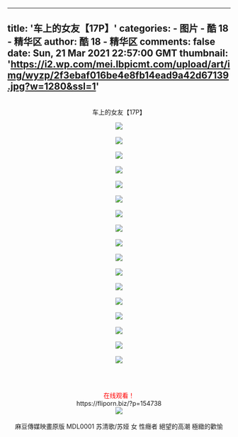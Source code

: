 
---
title: '车上的女友【17P】'
categories: 
    - 图片
    - 酷 18 - 精华区
author: 酷 18 - 精华区
comments: false
date: Sun, 21 Mar 2021 22:57:00 GMT
thumbnail: 'https://i2.wp.com/mei.lbpicmt.com/upload/art/img/wyzp/2f3ebaf016be4e8fb14ead9a42d67139.jpg?w=1280&ssl=1'
---

<div>   
<p></p><center><br>车上的女友【17P】 <p></p><p></p><center><img mydatasrc="https://img.xwbo.com/images/2021_03/21/14/p1616385583_73701.jpg" src="https://i2.wp.com/mei.lbpicmt.com/upload/art/img/wyzp/2f3ebaf016be4e8fb14ead9a42d67139.jpg?w=1280&ssl=1" referrerpolicy="no-referrer"></center>  <br><center><img mydatasrc="https://img.xwbo.com/images/2021_03/21/3/p1616385584_44947.jpg" src="https://i0.wp.com/mei.lbpicmt.com/upload/art/img/wyzp/9a05a21a18a84b0aab210e7f4c31980e.jpg?w=1280&ssl=1" referrerpolicy="no-referrer"></center>   <br><center><img mydatasrc="https://img.xwbo.com/images/2021_03/21/2/p1616385584_19935.jpg" src="https://i1.wp.com/mei.lbpicmt.com/upload/art/img/wyzp/8898286b6b8f6b13d5d444b1fbc59306.jpg?w=1280&ssl=1" referrerpolicy="no-referrer"></center>   <br><center><img mydatasrc="https://img.xwbo.com/images/2021_03/21/4/p1616385585_20189.jpg" src="https://i2.wp.com/mei.lbpicmt.com/upload/art/img/wyzp/034d4217605d843c79478d4c9f4dcc48.jpg?w=1280&ssl=1" referrerpolicy="no-referrer"></center>   <br><center><img mydatasrc="https://img.xwbo.com/images/2021_03/21/13/p1616385585_46104.jpg" src="https://i0.wp.com/mei.lbpicmt.com/upload/art/img/wyzp/adb3571cc3b380e671392e769a47eb6e.jpg?w=1280&ssl=1" referrerpolicy="no-referrer"></center>   <br><center><img mydatasrc="https://img.xwbo.com/images/2021_03/21/13/p1616385586_54612.jpg" src="https://i1.wp.com/mei.lbpicmt.com/upload/art/img/wyzp/0a7130b80e5fbdd6293671a593852508.jpg?w=1280&ssl=1" referrerpolicy="no-referrer"></center>   <br><center><img mydatasrc="https://img.xwbo.com/images/2021_03/21/9/p1616385586_45910.jpg" src="https://i2.wp.com/mei.lbpicmt.com/upload/art/img/wyzp/52056c07f5c7da65498ad58274bd30ec.jpg?w=1280&ssl=1" referrerpolicy="no-referrer"></center>   <br><center><img mydatasrc="https://img.xwbo.com/images/2021_03/21/7/p1616385587_96992.jpg" src="https://i0.wp.com/mei.lbpicmt.com/upload/art/img/wyzp/a1ca19e2c66308df3090f88421a285f6.jpg?w=1280&ssl=1" referrerpolicy="no-referrer"></center>   <br><center><img mydatasrc="https://img.xwbo.com/images/2021_03/21/7/p1616385587_40987.jpg" src="https://i2.wp.com/mei.lbpicmt.com/upload/art/img/wyzp/bc0b0a9f7aa0b2646396275e0e474e21.jpg?w=1280&ssl=1" referrerpolicy="no-referrer"></center>   <br><center><img mydatasrc="https://img.xwbo.com/images/2021_03/21/2/p1616385588_21162.jpg" src="https://i1.wp.com/mei.lbpicmt.com/upload/art/img/wyzp/bca94dbf28d12119b9f9a222861ba5d6.jpg?w=1280&ssl=1" referrerpolicy="no-referrer"></center>   <br><center><img mydatasrc="https://img.xwbo.com/images/2021_03/21/1/p1616385588_80440.jpg" src="https://i0.wp.com/mei.lbpicmt.com/upload/art/img/wyzp/51aecbb89dbbc7e009f29462a002b167.jpg?w=1280&ssl=1" referrerpolicy="no-referrer"></center>   <br><center><img mydatasrc="https://img.xwbo.com/images/2021_03/21/9/p1616385589_28269.jpg" src="https://i1.wp.com/mei.lbpicmt.com/upload/art/img/wyzp/49909a449b41964fadfceb89e8275a2e.jpg?w=1280&ssl=1" referrerpolicy="no-referrer"></center>   <br><center><img mydatasrc="https://img.xwbo.com/images/2021_03/21/9/p1616385589_40064.jpg" src="https://i0.wp.com/mei.lbpicmt.com/upload/art/img/wyzp/41f7cf4bda62374f74ecf26945531eb8.jpg?w=1280&ssl=1" referrerpolicy="no-referrer"></center>   <br><center><img mydatasrc="https://img.xwbo.com/images/2021_03/21/7/p1616385590_57957.jpg" src="https://i1.wp.com/mei.lbpicmt.com/upload/art/img/wyzp/bcc8d52d3f0370049f539c2c042f2fa0.jpg?w=1280&ssl=1" referrerpolicy="no-referrer"></center>   <br><center><img mydatasrc="https://img.xwbo.com/images/2021_03/21/5/p1616385590_73541.jpg" src="https://i1.wp.com/mei.lbpicmt.com/upload/art/img/wyzp/51e7c2b9a6d4fa6504d08a9ab753c718.jpg?w=1280&ssl=1" referrerpolicy="no-referrer"></center>   <br><center><img mydatasrc="https://img.xwbo.com/images/2021_03/21/6/p1616385591_90369.jpg" src="https://i1.wp.com/mei.lbpicmt.com/upload/art/img/wyzp/fe1915ded377b87e5dc68dde97703b58.jpg?w=1280&ssl=1" referrerpolicy="no-referrer"></center>   <br><center><img mydatasrc="https://img.xwbo.com/images/2021_03/21/8/p1616385591_53090.jpg" src="https://i1.wp.com/mei.lbpicmt.com/upload/art/img/wyzp/9db7c3618d60e75842ddfafa5f969f19.jpg?w=1280&ssl=1" referrerpolicy="no-referrer"></center>   <p></p><p> </p></center><br> <p></p><center><font color="FF0000"> 在线观看！</font><br>https://fliporn.biz/?p=154738<br> <center><img mydatasrc="https://img.xwbo.com/images/2021_03/21/11/p1616385592_38868.jpg" src="https://fliporn.biz/wp-content/images/202103/138b955f956998fb0f569f31d0541053.jpg" referrerpolicy="no-referrer"></center><br>麻豆傳媒映畫原版 MDL0001 苏清歌/苏娅 女 性癮者 絕望的高潮 極緻的歡愉<br></center>  
</div>
            